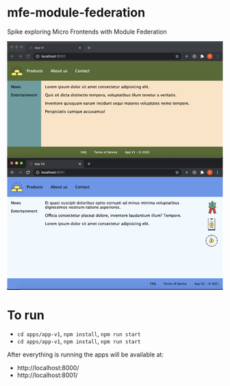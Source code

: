 # mfe-module-federation
Spike exploring Micro Frontends with Module Federation

![Localhost running](https://github.com/First-Peoples-Cultural-Council/mfe-module-federation/blob/main/Federated-Modules.png)

# To run
- `cd apps/app-v1`, `npm install`, `npm run start`
- `cd apps/app-v1`, `npm install`, `npm run start`

After everything is running the apps will be available at:
- http://localhost:8000/
- http://localhost:8001/